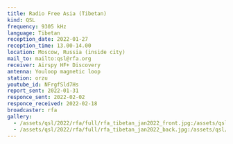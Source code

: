 ```yaml
---
title: Radio Free Asia (Tibetan)
kind: QSL
frequency: 9305 kHz
language: Tibetan
reception_date: 2022-01-27
reception_time: 13.00-14.00
location: Moscow, Russia (inside city)
mail_to: mailto:qsl@rfa.org
receiver: Airspy HF+ Discovery
antenna: Youloop magnetic loop
station: orzu
youtube_id: NFrgfSld7Hs
report_sent: 2022-01-31
responce_sent: 2022-02-02
responce_received: 2022-02-18
broadcaster: rfa
gallery:
  - /assets/qsl/2022/rfa/full/rfa_tibetan_jan2022_front.jpg:/assets/qsl/2022/rfa/small/rfa_tibetan_jan2022_front.jpg
  - /assets/qsl/2022/rfa/full/rfa_tibetan_jan2022_back.jpg:/assets/qsl/2022/rfa/small/rfa_tibetan_jan2022_back.jpg
---
```

